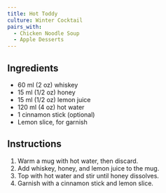 ```yaml
---
title: Hot Toddy
culture: Winter Cocktail
pairs_with:
  - Chicken Noodle Soup
  - Apple Desserts
---
```


## Ingredients
- 60 ml (2 oz) whiskey
- 15 ml (1/2 oz) honey
- 15 ml (1/2 oz) lemon juice
- 120 ml (4 oz) hot water
- 1 cinnamon stick (optional)
- Lemon slice, for garnish

## Instructions
1. Warm a mug with hot water, then discard.
2. Add whiskey, honey, and lemon juice to the mug.
3. Top with hot water and stir until honey dissolves.
4. Garnish with a cinnamon stick and lemon slice.
